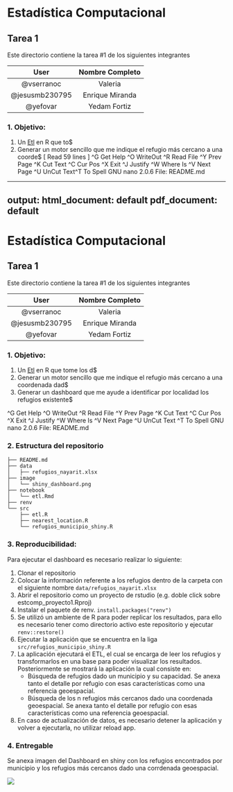 # Estadística Computacional

## Tarea 1
Este directorio contiene la tarea #1 de los siguientes integrantes

|User | Nombre Completo|
|:---:|:---:|
|@vserranoc|Valeria|
|@jesusmb230795|Enrique Miranda|
|@yefovar|Yedam Fortiz|

### 1. Objetivo:

1. Un [Etl](https://en.wikipedia.org/wiki/Extract,_transform,_load) en R que to$
2. Generar un motor sencillo que me indique el refugio más cercano a una coorde$
                               [ Read 59 lines ]
^G Get Help  ^O WriteOut  ^R Read File ^Y Prev Page ^K Cut Text  ^C Cur Pos
^X Exit      ^J Justify   ^W Where Is  ^V Next Page ^U UnCut Text^T To Spell
  GNU nano 2.0.6                 File: README.md

---
output:
  html_document: default
  pdf_document: default
---
# Estadística Computacional

## Tarea 1
Este directorio contiene la tarea #1 de los siguientes integrantes

|User | Nombre Completo|
|:---:|:---:|
|@vserranoc|Valeria|
|@jesusmb230795|Enrique Miranda|
|@yefovar|Yedam Fortiz|

### 1. Objetivo:

1. Un [Etl](https://en.wikipedia.org/wiki/Extract,_transform,_load) en R que tome los d$
2. Generar un motor sencillo que me indique el refugio más cercano a una coordenada dad$
3. Generar un dashboard que me ayude a identificar por localidad los refugios existente$

^G Get Help   ^O WriteOut   ^R Read File  ^Y Prev Page  ^K Cut Text   ^C Cur Pos
^X Exit       ^J Justify    ^W Where Is   ^V Next Page  ^U UnCut Text ^T To Spell
  GNU nano 2.0.6                                                       File: README.md

### 2. Estructura del repositorio

```
├── README.md
├── data
│   ├── refugios_nayarit.xlsx
├── image
│   └── shiny_dashboard.png
├── notebook
│   └── etl.Rmd
├── renv
└── src
    ├── etl.R
    ├── nearest_location.R
    └── refugios_municipio_shiny.R
```

### 3. Reproducibilidad:

Para ejecutar el dashboard es necesario realizar lo siguiente:
1. Clonar el repositorio
2. Colocar la información referente a los refugios dentro de la carpeta con el siguiente nombre ``` data/refugios_nayarit.xlsx ```
3. Abrir el repositorio como un proyecto de rstudio (e.g. doble click sobre estcomp_proyecto1.Rproj)
4. Instalar el paquete de renv. ```install.packages("renv")```
5. Se utilizó un ambiente de R para poder replicar los resultados, para ello es necesario tener como directorio activo este repositorio y ejecutar ```renv::restore()```
6. Ejecutar la aplicación que se encuentra en la liga
``` src/refugios_municipio_shiny.R ```
7. La aplicación ejecutará el ETL, el cual se encarga de leer los refugios y transformarlos en una base para poder visualizar los resultados. Posteriormente se mostrará la aplicación la cual consiste en:
    * Búsqueda de refugios dado un municipio y su capacidad. Se anexa tanto el detalle por refugio con esas características como una referencia geoespacial.
    *  Búsqueda de los n refugios más cercanos dado una coordenada geoespacial. Se anexa tanto el detalle por refugio con esas características como una referencia geoespacial.
8. En caso de actualización de datos, es necesario detener la aplicación y volver a ejecutarla, no utilizar reload app.

### 4. Entregable
Se anexa imagen del Dashboard en shiny con los refugios encontrados por municipio y los refugios más cercanos dado una corrdenada geoespacial.

<img src="https://github.com/yefovar/estcomp_proyecto1/blob/main/image/shiny_dashboard.png">




